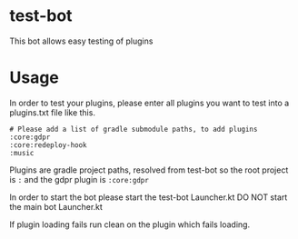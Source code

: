 # test-bot
This bot allows easy testing of plugins

# Usage
In order to test your plugins, please enter all plugins you want to test into a plugins.txt file like this.
```text
# Please add a list of gradle submodule paths, to add plugins
:core:gdpr
:core:redeploy-hook
:music
```
Plugins are gradle project paths, resolved from test-bot so the root project is `:` and the gdpr plugin is `:core:gdpr`

In order to start the bot please start the test-bot Launcher.kt DO NOT start the main bot Launcher.kt

If plugin loading fails run clean on the plugin which fails loading.
